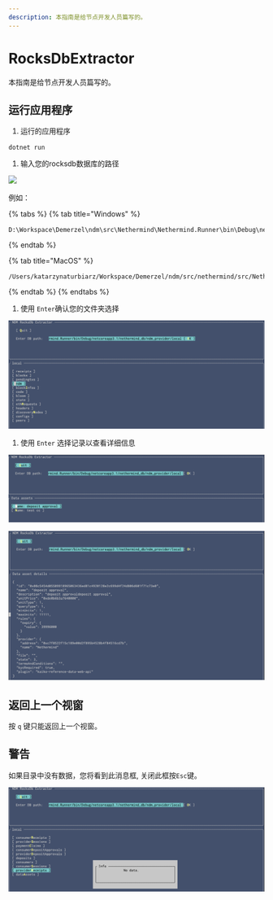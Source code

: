 ```yaml
---
description: 本指南是给节点开发人员篇写的。
---
```


# RocksDbExtractor

本指南是给节点开发人员篇写的。

## 运行应用程序

1. 运行的应用程序

```text
dotnet run
```

1. 输入您的rocksdb数据库的路径

![](https://lh5.googleusercontent.com/r9u-RIpCLqpMhtWuel4jaDRbkeXMAI1sT-OqhqSKlERoxXmVVvvC-y9b0V4Jy0s-PcShIy1jRvfEvjDmsQaT2UxTZwIPvWixzB2H4pJMZGxbojc0q95Ivcf96et25MIGv1JjhUSu)

例如：

{% tabs %}
{% tab title="Windows" %}
```text
D:\Workspace\Demerzel\ndm\src\Nethermind\Nethermind.Runner\bin\Debug\netcoreapp3.1\nethermind_db\ndm_consumer\local
```
{% endtab %}

{% tab title="MacOS" %}
```text
/Users/katarzynaturbiarz/Workspace/Demerzel/ndm/src/nethermind/src/Nethermind/Nethermind.Runner/bin/Debug/netcoreapp3.1/nethermind_db/ndm_consumer/local
```
{% endtab %}
{% endtabs %}

1. 使用 `Enter`确认您的文件夹选择

![](../.gitbook/assets/image%20%2825%29.png)

1. 使用 `Enter` 选择记录以查看详细信息

![](../.gitbook/assets/image%20%2822%29.png)

![](../.gitbook/assets/image%20%2823%29.png)

## 返回上一个视窗

按 `q` 键只能返回上一个视窗。

## 警告

如果目录中没有数据，您将看到此消息框, 关闭此框按`Esc`键。

![](../.gitbook/assets/image%20%2824%29.png)

